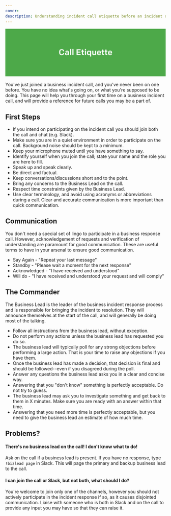 ```yaml
---
cover:
description: Understanding incident call etiquette before an incident occurs
---
```

![Etiquette](../assets/img/headers/Business_Etiquette.png)

You've just joined a business incident call, and you've never been on one before. You have no idea what's going on, or what you're supposed to be doing. This page will help you through your first time on a business incident call, and will provide a reference for future calls you may be a part of.

## First Steps

- If you intend on participating on the incident call you should join both the call and chat (e.g. Slack).
- Make sure you are in a quiet environment in order to participate on the call. Background noise should be kept to a minimum.
- Keep your microphone muted until you have something to say.
- Identify yourself when you join the call; state your name and the role you are here to fill.
- Speak up and speak clearly.
- Be direct and factual.
- Keep conversations/discussions short and to the point.
- Bring any concerns to the Business Lead on the call.
- Respect time constraints given by the Business Lead.
- Use clear terminology, and avoid using acronyms or abbreviations during a call. Clear and accurate communication is more important than quick communication.

## Communication

You don't need a special set of lingo to participate in a business response call. However, acknowledgement of requests and verification of understanding are paramount for good communication. These are useful terms to have in your arsenal to ensure good communication.

- Say Again - "Repeat your last message"
- Standby - "Please wait a moment for the next response"
- Acknowledged - "I have received and understood"
- Will do - "I have received and understood your request and will comply"

## The Commander
The Business Lead is the leader of the business incident response process and is responsible for bringing the incident to resolution. They will announce themselves at the start of the call, and will generally be doing most of the talking.

- Follow all instructions from the business lead, without exception.
- Do not perform any actions unless the business lead has requested you do so.
- The business lead will typically poll for any strong objections before performing a large action. That is your time to raise any objections if you have them.
- Once the business lead has made a decision, that decision is final and should be followed--even if you disagreed during the poll.
- Answer any questions the business lead asks you in a clear and concise way.
- Answering that you "don't know" something is perfectly acceptable. Do not try to guess.
- The business lead may ask you to investigate something and get back to them in X minutes. Make sure you are ready with an answer within that time.
- Answering that you need more time is perfectly acceptable, but you need to give the business lead an estimate of how much time.

## Problems?

#### There's no business lead on the call! I don't know what to do!

Ask on the call if a business lead is present. If you have no response, type `!bizlead page` in Slack. This will page the primary and backup business lead to the call.

#### I can join the call or Slack, but not both, what should I do?

You're welcome to join only one of the channels, however you should not actively participate in the incident response if so, as it causes disjointed communication. Liaise with someone who is both in Slack and on the call to provide any input you may have so that they can raise it.

